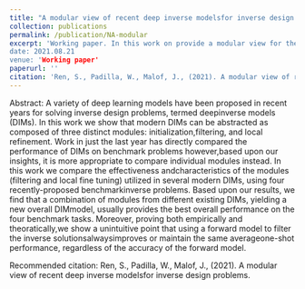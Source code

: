 ```yaml
---
title: "A modular view of recent deep inverse modelsfor inverse design problems" 
collection: publications
permalink: /publication/NA-modular
excerpt: 'Working paper. In this work on provide a modular view for the recent deep inverse models for inverse design problem and tested their performance when we mix-n-match their individual components together. 
date: 2021.08.21
venue: 'Working paper'
paperurl: ''
citation: 'Ren, S., Padilla, W., Malof, J., (2021). A modular view of recent deep inverse modelsfor inverse design problems.' 
---
```


Abstract: A variety of deep learning models have been proposed in recent years for solving inverse design problems, termed deepinverse models (DIMs). In this work we show that modern DIMs can be abstracted as composed of three distinct modules: initialization,filtering, and local refinement. Work in just the last year has directly compared the performance of DIMs on benchmark problems however,based upon our insights, it is more appropriate to compare individual modules instead. In this work we compare the effectiveness andcharacteristics of the modules (filtering and local fine tuning) utilized in several modern DIMs, using four recently-proposed benchmarkinverse problems. Based upon our results, we find that a combination of modules from different existing DIMs, yielding a new overall DIMmodel, usually provides the best overall performance on the four benchmark tasks. Moreover, proving both empirically and theoratically,we show a unintuitive point that using a forward model to filter the inverse solutionsalwaysimproves or maintain the same averageone-shot performance, regardless of the accuracy of the forward model.


Recommended citation: Ren, S., Padilla, W., Malof, J., (2021). A modular view of recent deep inverse modelsfor inverse design problems. 
